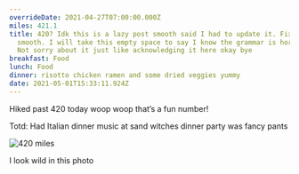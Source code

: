 ```yaml
---
overrideDate: 2021-04-27T07:00:00.000Z
miles: 421.1
title: 420? Idk this is a lazy post smooth said I had to update it. Fix you
  smooth. I will take this empty space to say I know the grammar is horrible.
  Not sorry about it just like acknowledging it here okay bye
breakfast: Food
lunch: Food
dinner: risotto chicken ramen and some dried veggies yummy
date: 2021-05-01T15:33:11.924Z
---
```

Hiked past 420 today woop woop that’s a fun number!



Totd: Had Italian dinner music at sand witches dinner party was fancy pants

![420 miles](7950674b-87f9-4f5c-b032-8ec55f4d07a5.jpeg "420 miles")

I look wild in this photo
